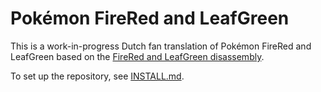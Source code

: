 # Pokémon FireRed and LeafGreen

This is a work-in-progress Dutch fan translation of Pokémon FireRed and LeafGreen based on the [FireRed and LeafGreen disassembly](https://github.com/pret/pokefirered).

To set up the repository, see [INSTALL.md](INSTALL.md).
